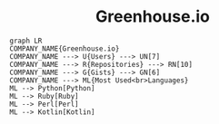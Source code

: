 <h1 align="center">Greenhouse.io</h1>

```mermaid
graph LR
COMPANY_NAME{Greenhouse.io}
COMPANY_NAME ---> U{Users} ---> UN[7]
COMPANY_NAME ---> R{Repositories} ---> RN[10]
COMPANY_NAME ---> G{Gists} ---> GN[6]
COMPANY_NAME ---> ML{Most Used<br>Languages}
ML --> Python[Python]
ML --> Ruby[Ruby]
ML --> Perl[Perl]
ML --> Kotlin[Kotlin]
```
